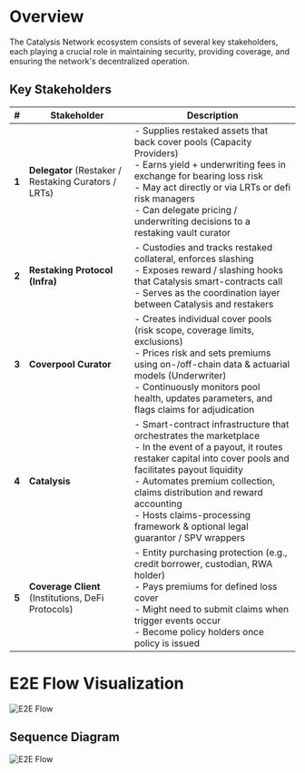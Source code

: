 # Overview

The Catalysis Network ecosystem consists of several key stakeholders, each playing a crucial role in maintaining security, providing coverage, and ensuring the network's decentralized operation.

## Key Stakeholders

| **#** | **Stakeholder** | **Description** |
| --- | --- | --- |
| **1** | **Delegator** (Restaker / Restaking Curators / LRTs) | - Supplies restaked assets that back cover pools (Capacity Providers)<br/>- Earns yield + underwriting fees in exchange for bearing loss risk<br/>- May act directly or via LRTs or defi risk managers<br/>- Can delegate pricing / underwriting decisions to a restaking vault curator |
| **2** | **Restaking Protocol (Infra)** | - Custodies and tracks restaked collateral, enforces slashing<br/>- Exposes reward / slashing hooks that Catalysis smart-contracts call<br/>- Serves as the coordination layer between Catalysis and restakers |
| **3** | **Coverpool Curator** | - Creates individual cover pools (risk scope, coverage limits, exclusions)<br/>- Prices risk and sets premiums using on-/off-chain data & actuarial models (Underwriter)<br/>- Continuously monitors pool health, updates parameters, and flags claims for adjudication |
| **4** | **Catalysis** | - Smart-contract infrastructure that orchestrates the marketplace<br/>- In the event of a payout, it routes restaker capital into cover pools and facilitates payout liquidity<br/>- Automates premium collection, claims distribution and reward accounting<br/>- Hosts claims-processing framework & optional legal guarantor / SPV wrappers |
| **5** | **Coverage Client** (Institutions, DeFi Protocols) | - Entity purchasing protection (e.g., credit borrower, custodian, RWA holder)<br/>- Pays premiums for defined loss cover<br/>- Might need to submit claims when trigger events occur<br/>- Become policy holders once policy is issued |

# E2E Flow Visualization

![E2E Flow](/img/flow-12.svg)

## Sequence Diagram

![E2E Flow](/img/sequence-diagram.svg)